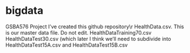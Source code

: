 # bigdata
GSBA576 Project
I’ve created this github repository\r
HealthData.csv. This is our master data file. Do not edit.
HealthDataTraining70.csv 
HealthDataTest30.csv (which later I think we’ll need to subdivide into HealthDataTest15A.csv and HealthDataTest15B.csv
